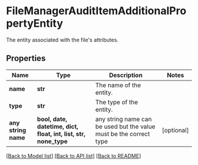 # FileManagerAuditItemAdditionalPropertyEntity

The entity associated with the file's attributes.

## Properties
Name | Type | Description | Notes
------------ | ------------- | ------------- | -------------
**name** | **str** | The name of the entity. | 
**type** | **str** | The type of the entity. | 
**any string name** | **bool, date, datetime, dict, float, int, list, str, none_type** | any string name can be used but the value must be the correct type | [optional]

[[Back to Model list]](../README.md#documentation-for-models) [[Back to API list]](../README.md#documentation-for-api-endpoints) [[Back to README]](../README.md)


